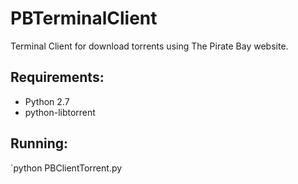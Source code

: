 # PBTerminalClient

Terminal Client for download torrents using The Pirate Bay website.

Requirements: 
---
* Python 2.7
* python-libtorrent

Running:
---
`python PBClientTorrent.py
